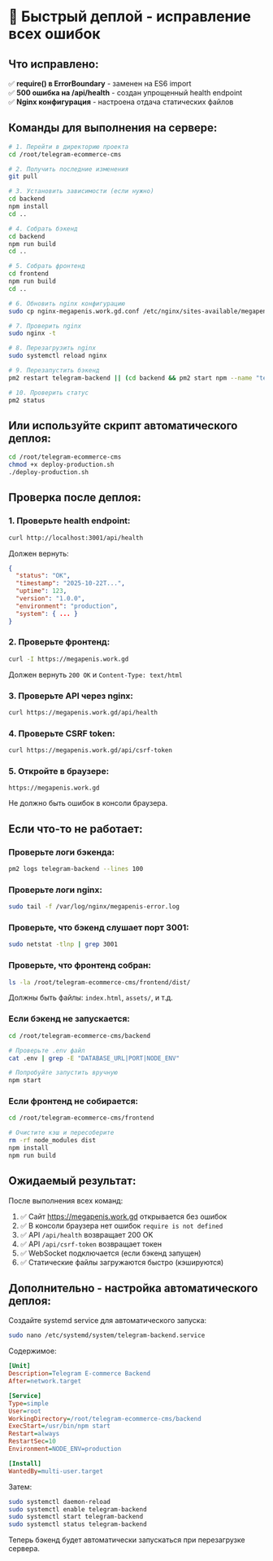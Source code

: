 # 🚀 Быстрый деплой - исправление всех ошибок

## Что исправлено:

✅ **require() в ErrorBoundary** - заменен на ES6 import  
✅ **500 ошибка на /api/health** - создан упрощенный health endpoint  
✅ **Nginx конфигурация** - настроена отдача статических файлов  

## Команды для выполнения на сервере:

```bash
# 1. Перейти в директорию проекта
cd /root/telegram-ecommerce-cms

# 2. Получить последние изменения
git pull

# 3. Установить зависимости (если нужно)
cd backend
npm install
cd ..

# 4. Собрать бэкенд
cd backend
npm run build
cd ..

# 5. Собрать фронтенд
cd frontend
npm run build
cd ..

# 6. Обновить nginx конфигурацию
sudo cp nginx-megapenis.work.gd.conf /etc/nginx/sites-available/megapenis.work.gd.conf

# 7. Проверить nginx
sudo nginx -t

# 8. Перезагрузить nginx
sudo systemctl reload nginx

# 9. Перезапустить бэкенд
pm2 restart telegram-backend || (cd backend && pm2 start npm --name "telegram-backend" -- start)

# 10. Проверить статус
pm2 status
```

## Или используйте скрипт автоматического деплоя:

```bash
cd /root/telegram-ecommerce-cms
chmod +x deploy-production.sh
./deploy-production.sh
```

## Проверка после деплоя:

### 1. Проверьте health endpoint:
```bash
curl http://localhost:3001/api/health
```

Должен вернуть:
```json
{
  "status": "OK",
  "timestamp": "2025-10-22T...",
  "uptime": 123,
  "version": "1.0.0",
  "environment": "production",
  "system": { ... }
}
```

### 2. Проверьте фронтенд:
```bash
curl -I https://megapenis.work.gd
```

Должен вернуть `200 OK` и `Content-Type: text/html`

### 3. Проверьте API через nginx:
```bash
curl https://megapenis.work.gd/api/health
```

### 4. Проверьте CSRF token:
```bash
curl https://megapenis.work.gd/api/csrf-token
```

### 5. Откройте в браузере:
```
https://megapenis.work.gd
```

Не должно быть ошибок в консоли браузера.

## Если что-то не работает:

### Проверьте логи бэкенда:
```bash
pm2 logs telegram-backend --lines 100
```

### Проверьте логи nginx:
```bash
sudo tail -f /var/log/nginx/megapenis-error.log
```

### Проверьте, что бэкенд слушает порт 3001:
```bash
sudo netstat -tlnp | grep 3001
```

### Проверьте, что фронтенд собран:
```bash
ls -la /root/telegram-ecommerce-cms/frontend/dist/
```

Должны быть файлы: `index.html`, `assets/`, и т.д.

### Если бэкенд не запускается:
```bash
cd /root/telegram-ecommerce-cms/backend

# Проверьте .env файл
cat .env | grep -E "DATABASE_URL|PORT|NODE_ENV"

# Попробуйте запустить вручную
npm start
```

### Если фронтенд не собирается:
```bash
cd /root/telegram-ecommerce-cms/frontend

# Очистите кэш и пересоберите
rm -rf node_modules dist
npm install
npm run build
```

## Ожидаемый результат:

После выполнения всех команд:

1. ✅ Сайт https://megapenis.work.gd открывается без ошибок
2. ✅ В консоли браузера нет ошибок `require is not defined`
3. ✅ API `/api/health` возвращает 200 OK
4. ✅ API `/api/csrf-token` возвращает токен
5. ✅ WebSocket подключается (если бэкенд запущен)
6. ✅ Статические файлы загружаются быстро (кэшируются)

## Дополнительно - настройка автоматического деплоя:

Создайте systemd service для автоматического запуска:

```bash
sudo nano /etc/systemd/system/telegram-backend.service
```

Содержимое:
```ini
[Unit]
Description=Telegram E-commerce Backend
After=network.target

[Service]
Type=simple
User=root
WorkingDirectory=/root/telegram-ecommerce-cms/backend
ExecStart=/usr/bin/npm start
Restart=always
RestartSec=10
Environment=NODE_ENV=production

[Install]
WantedBy=multi-user.target
```

Затем:
```bash
sudo systemctl daemon-reload
sudo systemctl enable telegram-backend
sudo systemctl start telegram-backend
sudo systemctl status telegram-backend
```

Теперь бэкенд будет автоматически запускаться при перезагрузке сервера.

